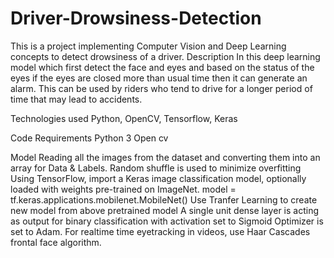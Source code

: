 # Driver-Drowsiness-Detection
This is a project implementing Computer Vision and Deep Learning concepts to detect drowsiness of a driver.
Description
In this deep learning model which first detect the face and eyes and based on the status of the eyes if the eyes are closed more than usual time then it can generate an alarm. This can be used by riders who tend to drive for a longer period of time that may lead to accidents.

Technologies used
Python, OpenCV, Tensorflow, Keras

Code Requirements
Python 3
Open cv

Model
Reading all the images from the dataset and converting them into an array for Data & Labels.
Random shuffle is used to minimize overfitting
Using TensorFlow, import a Keras image classification model, optionally loaded with weights pre-trained on ImageNet. model = tf.keras.applications.mobilenet.MobileNet()
Use Tranfer Learning to create new model from above pretrained model
A single unit dense layer is acting as output for binary classification with activation set to Sigmoid
Optimizer is set to Adam.
For realtime time eyetracking in videos, use Haar Cascades frontal face algorithm.
